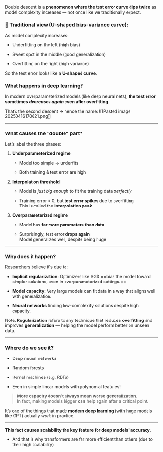 
Double descent is a **phenomenon where the test error curve dips twice** as model complexity increases — not once like we traditionally expect.

### 🧠 Traditional view (U-shaped bias-variance curve):

As model complexity increases:

- Underfitting on the left (high bias)
    
- Sweet spot in the middle (good generalization)
    
- Overfitting on the right (high variance)

So the test error looks like a **U-shaped curve**.

### What happens in deep learning?

In modern overparameterized models (like deep neural nets), **the test error sometimes _decreases again_ even after overfitting**.

That’s the second descent → hence the name:
![[Pasted image 20250416170621.png]]

---
### What causes the “double” part?

Let’s label the three phases:

1. **Underparameterized regime**
    
    - Model too simple → underfits
        
    - Both training & test error are high
        
2. **Interpolation threshold**
    
    - Model is _just big enough_ to fit the training data _perfectly_
        
    - Training error = 0, but **test error spikes** due to overfitting  
        This is called the **interpolation peak**
        
3. **Overparameterized regime**
    
    - Model has **far more parameters than data**
        
    - Surprisingly, test error **drops again**  
         Model generalizes well, despite being huge
        

---

### Why does it happen?

Researchers believe it's due to:

- **Implicit regularization**: Optimizers like SGD ==bias the model toward simpler solutions, even in overparameterized settings.==
    
- **Model capacity**: Very large models can fit data in a way that aligns well with generalization.
    
- **Neural networks** finding low-complexity solutions despite high capacity.

Note: **Regularization** refers to any technique that reduces **overfitting** and improves **generalization** — helping the model perform better on unseen data.

---

### Where do we see it?

- Deep neural networks
    
- Random forests
    
- Kernel machines (e.g. RBFs)
    
- Even in simple linear models with polynomial features!
    

> **More capacity doesn’t always mean worse generalization.**  
> In fact, making models bigger **can** help again after a critical point.

It’s one of the things that made **modern deep learning** (with huge models like GPT) actually _work_ in practice.

---

**This fact causes scalability the key feature for deep models' accuracy.**

- And that is why transformers are far more efficient than others (due to their high scalability)

